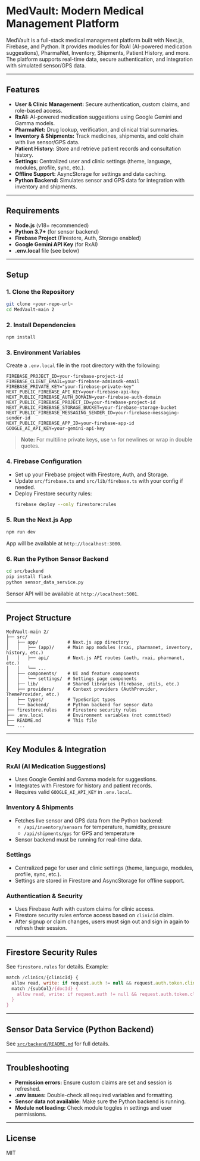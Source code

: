 # MedVault: Modern Medical Management Platform

MedVault is a full-stack medical management platform built with Next.js, Firebase, and Python. It provides modules for RxAI (AI-powered medication suggestions), PharmaNet, Inventory, Shipments, Patient History, and more. The platform supports real-time data, secure authentication, and integration with simulated sensor/GPS data.

---

## Features
- **User & Clinic Management:** Secure authentication, custom claims, and role-based access.
- **RxAI:** AI-powered medication suggestions using Google Gemini and Gamma models.
- **PharmaNet:** Drug lookup, verification, and clinical trial summaries.
- **Inventory & Shipments:** Track medicines, shipments, and cold chain with live sensor/GPS data.
- **Patient History:** Store and retrieve patient records and consultation history.
- **Settings:** Centralized user and clinic settings (theme, language, modules, profile, sync, etc.).
- **Offline Support:** AsyncStorage for settings and data caching.
- **Python Backend:** Simulates sensor and GPS data for integration with inventory and shipments.

---

## Requirements
- **Node.js** (v18+ recommended)
- **Python 3.7+** (for sensor backend)
- **Firebase Project** (Firestore, Auth, Storage enabled)
- **Google Gemini API Key** (for RxAI)
- **.env.local** file (see below)

---

## Setup

### 1. Clone the Repository
```bash
git clone <your-repo-url>
cd MedVault-main 2
```

### 2. Install Dependencies
```bash
npm install
```

### 3. Environment Variables
Create a `.env.local` file in the root directory with the following:
```env
FIREBASE_PROJECT_ID=your-firebase-project-id
FIREBASE_CLIENT_EMAIL=your-firebase-adminsdk-email
FIREBASE_PRIVATE_KEY="your-firebase-private-key"
NEXT_PUBLIC_FIREBASE_API_KEY=your-firebase-api-key
NEXT_PUBLIC_FIREBASE_AUTH_DOMAIN=your-firebase-auth-domain
NEXT_PUBLIC_FIREBASE_PROJECT_ID=your-firebase-project-id
NEXT_PUBLIC_FIREBASE_STORAGE_BUCKET=your-firebase-storage-bucket
NEXT_PUBLIC_FIREBASE_MESSAGING_SENDER_ID=your-firebase-messaging-sender-id
NEXT_PUBLIC_FIREBASE_APP_ID=your-firebase-app-id
GOOGLE_AI_API_KEY=your-gemini-api-key
```
> **Note:** For multiline private keys, use `\n` for newlines or wrap in double quotes.

### 4. Firebase Configuration
- Set up your Firebase project with Firestore, Auth, and Storage.
- Update `src/firebase.ts` and `src/lib/firebase.ts` with your config if needed.
- Deploy Firestore security rules:
  ```bash
  firebase deploy --only firestore:rules
  ```

### 5. Run the Next.js App
```bash
npm run dev
```
App will be available at `http://localhost:3000`.

### 6. Run the Python Sensor Backend
```bash
cd src/backend
pip install flask
python sensor_data_service.py
```
Sensor API will be available at `http://localhost:5001`.

---

## Project Structure

```
MedVault-main 2/
├── src/
│   ├── app/           # Next.js app directory
│   │   ├── (app)/     # Main app modules (rxai, pharmanet, inventory, history, etc.)
│   │   ├── api/       # Next.js API routes (auth, rxai, pharmanet, etc.)
│   │   └── ...
│   ├── components/    # UI and feature components
│   │   └── settings/  # Settings page components
│   ├── lib/           # Shared libraries (firebase, utils, etc.)
│   ├── providers/     # Context providers (AuthProvider, ThemeProvider, etc.)
│   ├── types/         # TypeScript types
│   └── backend/       # Python backend for sensor data
├── firestore.rules    # Firestore security rules
├── .env.local         # Environment variables (not committed)
├── README.md          # This file
└── ...
```

---

## Key Modules & Integration

### RxAI (AI Medication Suggestions)
- Uses Google Gemini and Gamma models for suggestions.
- Integrates with Firestore for history and patient records.
- Requires valid `GOOGLE_AI_API_KEY` in `.env.local`.

### Inventory & Shipments
- Fetches live sensor and GPS data from the Python backend:
  - `/api/inventory/sensors` for temperature, humidity, pressure
  - `/api/shipments/gps` for GPS and temperature
- Sensor backend must be running for real-time data.

### Settings
- Centralized page for user and clinic settings (theme, language, modules, profile, sync, etc.).
- Settings are stored in Firestore and AsyncStorage for offline support.

### Authentication & Security
- Uses Firebase Auth with custom claims for clinic access.
- Firestore security rules enforce access based on `clinicId` claim.
- After signup or claim changes, users must sign out and sign in again to refresh their session.

---

## Firestore Security Rules
See `firestore.rules` for details. Example:
```js
match /clinics/{clinicId} {
  allow read, write: if request.auth != null && request.auth.token.clinicId == clinicId;
  match /{subCol}/{docId} {
    allow read, write: if request.auth != null && request.auth.token.clinicId == clinicId;
  }
}
```

---

## Sensor Data Service (Python Backend)
See [`src/backend/README.md`](src/backend/README.md) for full details.

---

## Troubleshooting
- **Permission errors:** Ensure custom claims are set and session is refreshed.
- **.env issues:** Double-check all required variables and formatting.
- **Sensor data not available:** Make sure the Python backend is running.
- **Module not loading:** Check module toggles in settings and user permissions.

---

## License
MIT
